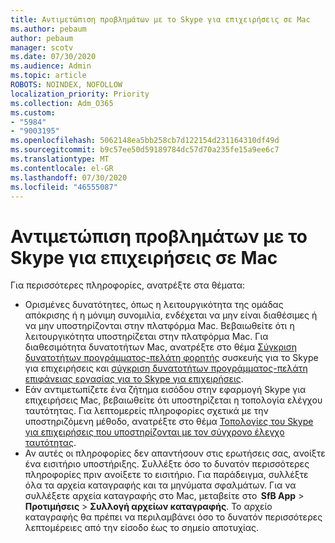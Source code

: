 ```yaml
---
title: Αντιμετώπιση προβλημάτων με το Skype για επιχειρήσεις σε Mac
ms.author: pebaum
author: pebaum
manager: scotv
ms.date: 07/30/2020
ms.audience: Admin
ms.topic: article
ROBOTS: NOINDEX, NOFOLLOW
localization_priority: Priority
ms.collection: Adm_O365
ms.custom:
- "5984"
- "9003195"
ms.openlocfilehash: 5062148ea5bb258cb7d122154d231164310df49d
ms.sourcegitcommit: b9c57ee50d59189784dc57d70a235fe15a9ee6c7
ms.translationtype: MT
ms.contentlocale: el-GR
ms.lasthandoff: 07/30/2020
ms.locfileid: "46555087"
---
```

# <a name="troubleshoot-issues-with-skype-for-business-on-mac"></a>Αντιμετώπιση προβλημάτων με το Skype για επιχειρήσεις σε Mac

Για περισσότερες πληροφορίες, ανατρέξτε στα θέματα: 

- Ορισμένες δυνατότητες, όπως η λειτουργικότητα της ομάδας απόκρισης ή η μόνιμη συνομιλία, ενδέχεται να μην είναι διαθέσιμες ή να μην υποστηρίζονται στην πλατφόρμα Mac. Βεβαιωθείτε ότι η λειτουργικότητα υποστηρίζεται στην πλατφόρμα Mac. Για διαθεσιμότητα δυνατοτήτων Mac, ανατρέξτε στο θέμα [Σύγκριση δυνατοτήτων προγράμματος-πελάτη φορητής](https://technet.microsoft.com/library/Dn951412.aspx) συσκευής για το Skype για επιχειρήσεις και [σύγκριση δυνατοτήτων προγράμματος-πελάτη επιφάνειας εργασίας για το Skype για επιχειρήσεις](https://docs.microsoft.com/skypeforbusiness/plan-your-deployment/clients-and-devices/desktop-feature-comparison).
- Εάν αντιμετωπίζετε ένα ζήτημα εισόδου στην εφαρμογή Skype για επιχειρήσεις Mac, βεβαιωθείτε ότι υποστηρίζεται η τοπολογία ελέγχου ταυτότητας. Για λεπτομερείς πληροφορίες σχετικά με την υποστηριζόμενη μέθοδο, ανατρέξτε στο θέμα [Τοπολογίες του Skype για επιχειρήσεις που υποστηρίζονται με τον σύγχρονο έλεγχο ταυτότητας](https://docs.microsoft.com/skypeforbusiness/plan-your-deployment/modern-authentication/topologies-supported).  
- Αν αυτές οι πληροφορίες δεν απαντήσουν στις ερωτήσεις σας, ανοίξτε ένα εισιτήριο υποστήριξης. Συλλέξτε όσο το δυνατόν περισσότερες πληροφορίες πριν ανοίξετε το εισιτήριο. Για παράδειγμα, συλλέξτε όλα τα αρχεία καταγραφής και τα μηνύματα σφαλμάτων. Για να συλλέξετε αρχεία καταγραφής στο Mac, μεταβείτε στο  **SfB App**  >  **Προτιμήσεις**  >  **Συλλογή αρχείων καταγραφής**.  Το αρχείο καταγραφής θα πρέπει να περιλαμβάνει όσο το δυνατόν περισσότερες λεπτομέρειες από την είσοδο έως το σημείο αποτυχίας.